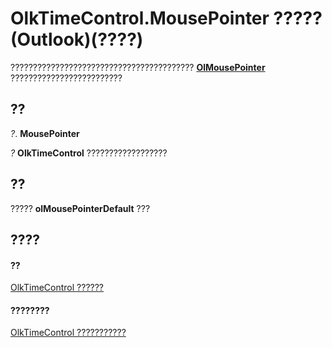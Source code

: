 
# OlkTimeControl.MousePointer ????? (Outlook)(????)

????????????????????????????????????????? **[OlMousePointer](527df8bb-000c-f108-0522-2d294858b251.md)** ?????????????????????????


## ??

 _?_. **MousePointer**

 _?_ **OlkTimeControl** ??????????????????


## ??

?????  **olMousePointerDefault** ???


## ????


#### ??


[OlkTimeControl ??????](b23f1741-b920-0caf-d4be-9892d8f2ae07.md)
#### ????????


[OlkTimeControl ???????????](http://msdn.microsoft.com/library/4a9d0ec3-40b4-c40c-8774-ba8aa1f092e3%28Office.15%29.aspx)